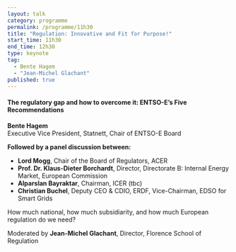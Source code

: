 ```yaml
---
layout: talk
category: programme
permalink: /programme/11h30
title: "Regulation: Innovative and Fit for Purpose!"
start_time: 11h30
end_time: 12h30
type: keynote
tag: 
  - Bente Hagem
  - "Jean-Michel Glachant"
published: true
---
```

#### __The regulatory gap and how to overcome it: ENTSO-E’s Five Recommendations__
__Bente Hagem__<br>
Executive Vice President, Statnett, Chair of ENTSO-E Board

__Followed by a panel discussion between:__

- __Lord Mogg__, Chair of the Board of Regulators, ACER 
- __Prof. Dr. Klaus-Dieter Borchardt__, Director, Directorate B: Internal Energy Market, European Commission
- __Alparslan Bayraktar__, Chairman, ICER (tbc)
- __Christian Buchel__, Deputy CEO & CDIO, ERDF, Vice-Chairman, EDSO for Smart Grids

How much national, how much subsidiarity, and how much European regulation do we need?

Moderated by __Jean-Michel Glachant__, Director, Florence School of Regulation
